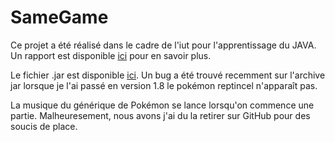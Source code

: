 # SameGame
Ce projet a été réalisé dans le cadre de l'iut pour l'apprentissage du JAVA.
Un rapport est disponible [ici](https://github.com/nicolasAinouz/SameGame/blob/main/public-samegame-main/Projet/PROJET_TUTEURES_APL2.pdf) pour en savoir plus.


Le fichier .jar est disponible [ici](https://github.com/nicolasAinouz/SameGame/blob/main/SameGame1.8.jar?raw=true).
Un bug a été trouvé recemment sur l'archive jar lorsque je l'ai passé en version 1.8 le pokémon reptincel n'apparaît pas.


La musique du générique de Pokémon se lance lorsqu'on commence une partie. Malheuresement, nous avons j'ai du la retirer sur GitHub pour des soucis de place.
